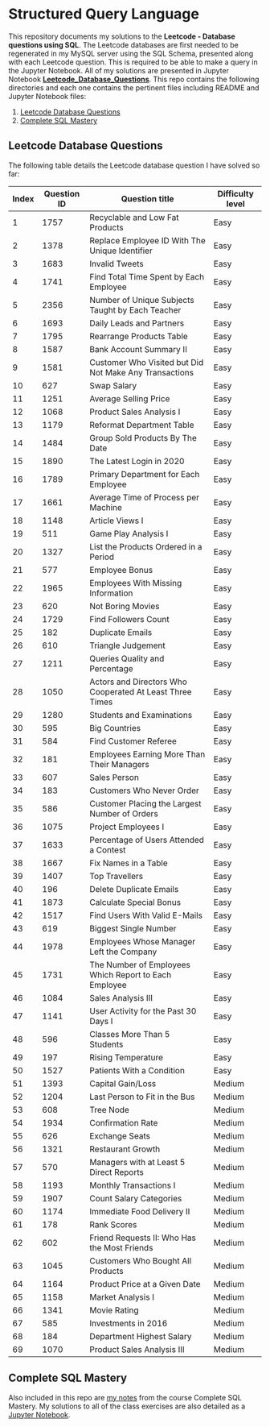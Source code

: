 # Structured Query Language 

This repository documents my solutions to the **Leetcode - Database questions using SQL**. The Leetcode databases are first needed to be regenerated in my MySQL server using the SQL Schema, presented along with each Leetcode question. This is required to be able to make a query in the Jupyter Notebook. All of my solutions are presented in Jupyter Notebook **<a href="https://github.com/DanialArab/SQL/blob/master/Leetcode%20Database%20Questions/Leetcode_Database_Questions.ipynb">Leetcode_Database_Questions</a>**. This repo contains the following directories and each one contains the pertinent files including README and Jupyter Notebook files: 

1. [Leetcode Database Questions](#1)
2. [Complete SQL Mastery](#2)


<a name="1"></a>
## Leetcode Database Questions

The following table details the Leetcode database question I have solved so far:

|**Index**|**Question ID** | **Question title**|  **Difficulty level**|
| -- | --|  -- | -- |
|1 | 1757| Recyclable and Low Fat Products | Easy |
|2 |1378| Replace Employee ID With The Unique Identifier| Easy | 
|3 |1683| Invalid Tweets | Easy | 
| 4|1741| Find Total Time Spent by Each Employee | Easy |
|5 | 2356| Number of Unique Subjects Taught by Each Teacher| Easy |
| 6| 1693| Daily Leads and Partners| Easy |
|7 | 1795| Rearrange Products Table| Easy |
| 8| 1587| Bank Account Summary II| Easy |
|9 |1581| Customer Who Visited but Did Not Make Any Transactions | Easy |
| 10| 627| Swap Salary| Easy |
|11 |1251| Average Selling Price | Easy |
|12 | 1068| Product Sales Analysis I| Easy |
|13 | 1179| Reformat Department Table| Easy |
|14 | 1484| Group Sold Products By The Date| Easy |
|15 | 1890| The Latest Login in 2020| Easy |
|16 | 1789| Primary Department for Each Employee| Easy |
|17 |1661| Average Time of Process per Machine | Easy |
|18 |1148| Article Views I | Easy |
|19 | 511| Game Play Analysis I| Easy |
|20 | 1327| List the Products Ordered in a Period| Easy |
|21 | 577| Employee Bonus| Easy |
|22 |1965| Employees With Missing Information | Easy |
|23 | 620| Not Boring Movies| Easy |
|24 |1729| Find Followers Count | Easy |
|25 |182| Duplicate Emails | Easy |
|26 | 610| Triangle Judgement| Easy |
|27 | 1211| Queries Quality and Percentage| Easy |
|28 | 1050| Actors and Directors Who Cooperated At Least Three Times| Easy |
|29 | 1280| Students and Examinations| Easy |
|30 | 595| Big Countries| Easy |
|31 | 584| Find Customer Referee| Easy |
|32 | 181| Employees Earning More Than Their Managers| Easy |
|33 |607| Sales Person | Easy |
|34 |183|Customers Who Never Order | Easy |
|35 | 586| Customer Placing the Largest Number of Orders| Easy |
|36 | 1075| Project Employees I| Easy |
|37 | 1633| Percentage of Users Attended a Contest| Easy |
|38 | 1667| Fix Names in a Table| Easy |
|39 | 1407| Top Travellers| Easy |
|40 | 196| Delete Duplicate Emails| Easy |
|41 | 1873| Calculate Special Bonus| Easy |
|42 | 1517| Find Users With Valid E-Mails| Easy |
|43 |619| Biggest Single Number | Easy |
|44 |1978| Employees Whose Manager Left the Company | Easy |
|45 | 1731| The Number of Employees Which Report to Each Employee| Easy |
|46 | 1084| Sales Analysis III| Easy |
|47 | 1141| User Activity for the Past 30 Days I| Easy |
|48 | 596| Classes More Than 5 Students| Easy |
|49 |197| Rising Temperature | Easy |
|50 |1527| Patients With a Condition | Easy |
|51|1393| Capital Gain/Loss|Medium|
|52|1204| Last Person to Fit in the Bus|Medium|
|53|608| Tree Node|Medium|
|54|1934| Confirmation Rate|Medium|
|55|626| Exchange Seats|Medium|
|56|1321| Restaurant Growth|Medium|
|57|570| Managers with at Least 5 Direct Reports|Medium|
|58|1193| Monthly Transactions I|Medium|
|59|1907| Count Salary Categories|Medium|
|60|1174| Immediate Food Delivery II|Medium|
|61|178| Rank Scores|Medium|
|62|602| Friend Requests II: Who Has the Most Friends|Medium|
|63|1045| Customers Who Bought All Products|Medium|
|64|1164| Product Price at a Given Date|Medium|
|65|1158| Market Analysis I|Medium|
|66|1341| Movie Rating|Medium|
|67|585| Investments in 2016|Medium|
|68|184| Department Highest Salary|Medium|
|69|1070| Product Sales Analysis III|Medium|










<a name="2"></a>
## Complete SQL Mastery

Also included in this repo are <a href="https://github.com/DanialArab/SQL/tree/master/Complete%20SQL%20Mastery">my notes</a> from the course Complete SQL Mastery. My solutions to all of the class exercises are also detailed as a <a href="https://github.com/DanialArab/SQL/blob/master/Complete%20SQL%20Mastery/Complete_SQL_Mastery_Coding.ipynb">Jupyter Notebook</a>.
